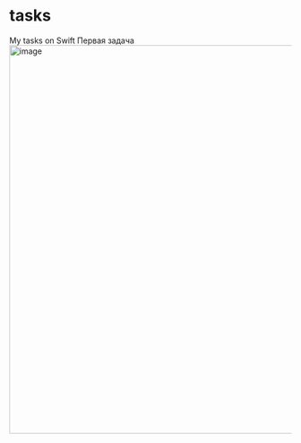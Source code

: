 # tasks
My tasks on Swift
Первая задача
<img width="693" alt="image" src="https://user-images.githubusercontent.com/51309582/201474240-13c45140-a042-4343-a054-d35b0953ad68.png">
